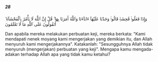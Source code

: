 ##### 28

<span class="ayah">وَإِذَا فَعَلُوا۟ فَٰحِشَةًۭ قَالُوا۟ وَجَدْنَا عَلَيْهَآ ءَابَآءَنَا وَٱللَّهُ أَمَرَنَا بِهَا ۗ قُلْ إِنَّ ٱللَّهَ لَا يَأْمُرُ بِٱلْفَحْشَآءِ ۖ أَتَقُولُونَ عَلَى ٱللَّهِ مَا لَا تَعْلَمُونَ</span>

<span class="ayah_translation">Dan apabila mereka melakukan perbuatan keji, mereka berkata: "Kami mendapati nenek moyang kami mengerjakan yang demikian itu, dan Allah menyuruh kami mengerjakannya". Katakanlah: "Sesungguhnya Allah tidak menyuruh (mengerjakan) perbuatan yang keji". Mengapa kamu mengada-adakan terhadap Allah apa yang tidak kamu ketahui?</span>
